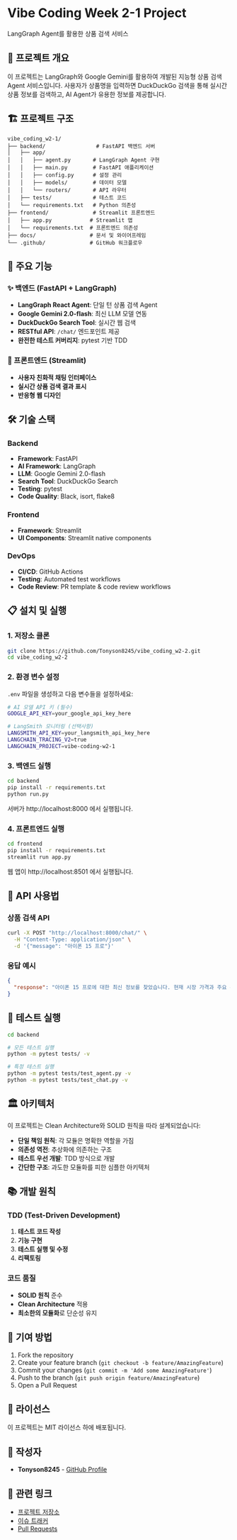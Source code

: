 # Vibe Coding Week 2-1 Project

LangGraph Agent를 활용한 상품 검색 서비스

## 📌 프로젝트 개요

이 프로젝트는 LangGraph와 Google Gemini를 활용하여 개발된 지능형 상품 검색 Agent 서비스입니다. 사용자가 상품명을 입력하면 DuckDuckGo 검색을 통해 실시간 상품 정보를 검색하고, AI Agent가 유용한 정보를 제공합니다.

## 🏗️ 프로젝트 구조

```
vibe_coding_w2-1/
├── backend/                # FastAPI 백엔드 서버
│   ├── app/
│   │   ├── agent.py       # LangGraph Agent 구현
│   │   ├── main.py        # FastAPI 애플리케이션
│   │   ├── config.py      # 설정 관리
│   │   ├── models/        # 데이터 모델
│   │   └── routers/       # API 라우터
│   ├── tests/             # 테스트 코드
│   └── requirements.txt   # Python 의존성
├── frontend/              # Streamlit 프론트엔드
│   ├── app.py            # Streamlit 앱
│   └── requirements.txt  # 프론트엔드 의존성
├── docs/                 # 문서 및 와이어프레임
└── .github/              # GitHub 워크플로우
```

## 🚀 주요 기능

### ✨ 백엔드 (FastAPI + LangGraph)

- **LangGraph React Agent**: 단일 턴 상품 검색 Agent
- **Google Gemini 2.0-flash**: 최신 LLM 모델 연동
- **DuckDuckGo Search Tool**: 실시간 웹 검색
- **RESTful API**: `/chat/` 엔드포인트 제공
- **완전한 테스트 커버리지**: pytest 기반 TDD

### 🎯 프론트엔드 (Streamlit)

- **사용자 친화적 채팅 인터페이스**
- **실시간 상품 검색 결과 표시**
- **반응형 웹 디자인**

## 🛠️ 기술 스택

### Backend

- **Framework**: FastAPI
- **AI Framework**: LangGraph
- **LLM**: Google Gemini 2.0-flash
- **Search Tool**: DuckDuckGo Search
- **Testing**: pytest
- **Code Quality**: Black, isort, flake8

### Frontend

- **Framework**: Streamlit
- **UI Components**: Streamlit native components

### DevOps

- **CI/CD**: GitHub Actions
- **Testing**: Automated test workflows
- **Code Review**: PR template & code review workflows

## 📋 설치 및 실행

### 1. 저장소 클론

```bash
git clone https://github.com/Tonyson8245/vibe_coding_w2-2.git
cd vibe_coding_w2-2
```

### 2. 환경 변수 설정

`.env` 파일을 생성하고 다음 변수들을 설정하세요:

```bash
# AI 모델 API 키 (필수)
GOOGLE_API_KEY=your_google_api_key_here

# LangSmith 모니터링 (선택사항)
LANGSMITH_API_KEY=your_langsmith_api_key_here
LANGCHAIN_TRACING_V2=true
LANGCHAIN_PROJECT=vibe-coding-w2-1
```

### 3. 백엔드 실행

```bash
cd backend
pip install -r requirements.txt
python run.py
```

서버가 http://localhost:8000 에서 실행됩니다.

### 4. 프론트엔드 실행

```bash
cd frontend
pip install -r requirements.txt
streamlit run app.py
```

웹 앱이 http://localhost:8501 에서 실행됩니다.

## 🔧 API 사용법

### 상품 검색 API

```bash
curl -X POST "http://localhost:8000/chat/" \
  -H "Content-Type: application/json" \
  -d '{"message": "아이폰 15 프로"}'
```

### 응답 예시

```json
{
  "response": "아이폰 15 프로에 대한 최신 정보를 찾았습니다. 현재 시장 가격과 주요 특징, 그리고 구매 가능한 곳들에 대한 정보를 제공합니다..."
}
```

## 🧪 테스트 실행

```bash
cd backend

# 모든 테스트 실행
python -m pytest tests/ -v

# 특정 테스트 실행
python -m pytest tests/test_agent.py -v
python -m pytest tests/test_chat.py -v
```

## 🏛️ 아키텍처

이 프로젝트는 Clean Architecture와 SOLID 원칙을 따라 설계되었습니다:

- **단일 책임 원칙**: 각 모듈은 명확한 역할을 가짐
- **의존성 역전**: 추상화에 의존하는 구조
- **테스트 우선 개발**: TDD 방식으로 개발
- **간단한 구조**: 과도한 모듈화를 피한 심플한 아키텍처

## 📚 개발 원칙

### TDD (Test-Driven Development)

1. **테스트 코드 작성**
2. **기능 구현**
3. **테스트 실행 및 수정**
4. **리팩토링**

### 코드 품질

- **SOLID 원칙** 준수
- **Clean Architecture** 적용
- **최소한의 모듈화**로 단순성 유지

## 🤝 기여 방법

1. Fork the repository
2. Create your feature branch (`git checkout -b feature/AmazingFeature`)
3. Commit your changes (`git commit -m 'Add some AmazingFeature'`)
4. Push to the branch (`git push origin feature/AmazingFeature`)
5. Open a Pull Request

## 📄 라이선스

이 프로젝트는 MIT 라이선스 하에 배포됩니다.

## 👥 작성자

- **Tonyson8245** - [GitHub Profile](https://github.com/Tonyson8245)

## 🔗 관련 링크

- [프로젝트 저장소](https://github.com/Tonyson8245/vibe_coding_w2-2)
- [이슈 트래커](https://github.com/Tonyson8245/vibe_coding_w2-2/issues)
- [Pull Requests](https://github.com/Tonyson8245/vibe_coding_w2-2/pulls)
